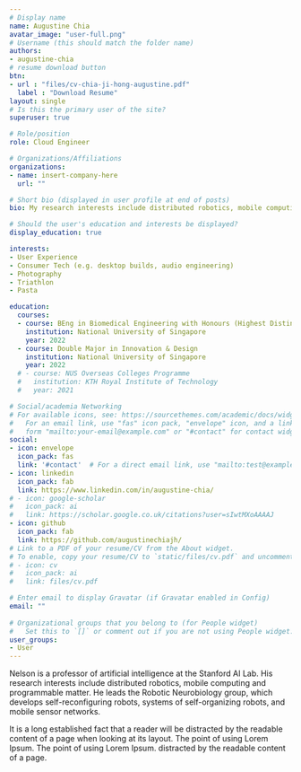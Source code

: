 ```yaml
---
# Display name
name: Augustine Chia
avatar_image: "user-full.png"
# Username (this should match the folder name)
authors:
- augustine-chia
# resume download button
btn:
- url : "files/cv-chia-ji-hong-augustine.pdf"
  label : "Download Resume"
layout: single
# Is this the primary user of the site?
superuser: true

# Role/position
role: Cloud Engineer

# Organizations/Affiliations
organizations:
- name: insert-company-here
  url: ""

# Short bio (displayed in user profile at end of posts)
bio: My research interests include distributed robotics, mobile computing and programmable matter.

# Should the user's education and interests be displayed?
display_education: true

interests:
- User Experience
- Consumer Tech (e.g. desktop builds, audio engineering)
- Photography
- Triathlon
- Pasta

education:
  courses:
  - course: BEng in Biomedical Engineering with Honours (Highest Distinction)
    institution: National University of Singapore
    year: 2022
  - course: Double Major in Innovation & Design
    institution: National University of Singapore
    year: 2022
  # - course: NUS Overseas Colleges Programme
  #   institution: KTH Royal Institute of Technology
  #   year: 2021

# Social/academia Networking
# For available icons, see: https://sourcethemes.com/academic/docs/widgets/#icons
#   For an email link, use "fas" icon pack, "envelope" icon, and a link in the
#   form "mailto:your-email@example.com" or "#contact" for contact widget.
social:
- icon: envelope
  icon_pack: fas
  link: '#contact'  # For a direct email link, use "mailto:test@example.org".
- icon: linkedin
  icon_pack: fab
  link: https://www.linkedin.com/in/augustine-chia/
# - icon: google-scholar
#   icon_pack: ai
#   link: https://scholar.google.co.uk/citations?user=sIwtMXoAAAAJ
- icon: github
  icon_pack: fab
  link: https://github.com/augustinechiajh/
# Link to a PDF of your resume/CV from the About widget.
# To enable, copy your resume/CV to `static/files/cv.pdf` and uncomment the lines below.  
# - icon: cv
#   icon_pack: ai
#   link: files/cv.pdf

# Enter email to display Gravatar (if Gravatar enabled in Config)
email: ""
  
# Organizational groups that you belong to (for People widget)
#   Set this to `[]` or comment out if you are not using People widget.  
user_groups:
- User
---
```


Nelson is a professor of artificial intelligence at the Stanford AI Lab. His research interests include distributed robotics, mobile computing and programmable matter. He leads the Robotic Neurobiology group, which develops self-reconfiguring robots, systems of self-organizing robots, and mobile sensor networks.


It is a long established fact that a reader will be distracted by the readable content of a page when looking at its layout. The point of using Lorem Ipsum. The point of using Lorem Ipsum. distracted by the readable content of a page.
